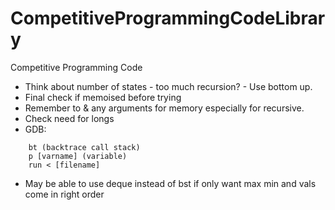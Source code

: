 # CompetitiveProgrammingCodeLibrary
Competitive Programming Code


- Think about number of states - too much recursion? - Use bottom up.
- Final check if memoised before trying
- Remember to & any arguments for memory especially for recursive.
- Check need for longs
- GDB:
``` 
    bt (backtrace call stack)
    p [varname] (variable)
    run < [filename]
```
- May be able to use deque instead of bst if only want max min and vals come in right order
